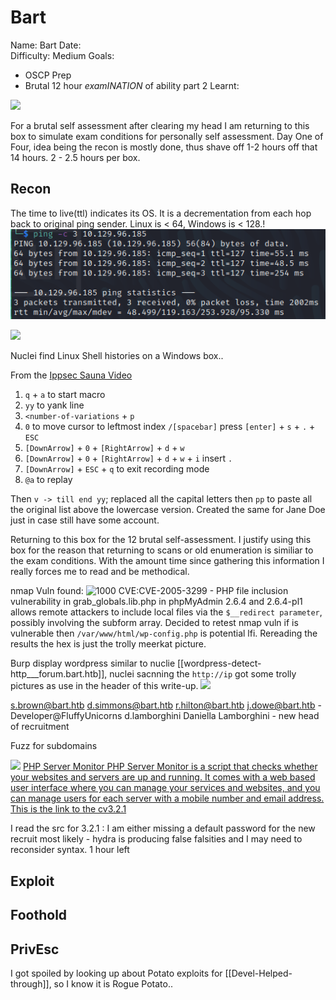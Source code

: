 # Bart
Name: Bart
Date:  
Difficulty:  Medium
Goals:  
- OSCP Prep
- Brutal 12 hour *examINATION* of ability part 2
Learnt:

![](troll.png)


For a brutal self assessment after clearing my head I am returning to this box to simulate exam conditions for personally self assessment. Day One of Four, idea being the recon is mostly done, thus shave off 1-2 hours off that 14 hours. 2 - 2.5 hours per box.

## Recon

The time to live(ttl) indicates its OS. It is a decrementation from each hop back to original ping sender. Linux is < 64, Windows is < 128.!
![ping](HackTheBox/Retired-Machines/Bart/Screenshots/ping.png)

![](nmap-domainname.png)

Nuclei find Linux Shell histories on a Windows box..

From the [Ippsec Sauna Video](https://www.youtube.com/watch?v=uLNpR3AnE-Y)
1. `q` + `a` to start macro
2. `yy` to yank line
3. `<number-of-variations` + `p`
4. `0` to move cursor to leftmost index  `/[spacebar]` press `[enter]` + `s` + `.` + `ESC`
5. `[DownArrow]` + `0` + `[RightArrow]` + `d` + `w`
6. `[DownArrow]` + `0` + `[RightArrow]` + `d` + `w` + `i` insert `.`
7. `[DownArrow]` + `ESC` + `q` to exit recording mode
8. `@a` to replay

Then `v -> till end yy`; replaced all the capital letters then `pp` to paste all the original list above the lowercase version. Created the same for Jane Doe just in case still have some account.

Returning to this box for the 12 brutal self-assessment. I justify using this box for the reason that returning to scans or old enumeration is similiar to the exam conditions. With the amount time since gathering this information I really forces me to read and be methodical.

nmap Vuln found:
![1000](directorytraversal.png)
CVE:CVE-2005-3299 - PHP file inclusion vulnerability in grab_globals.lib.php in phpMyAdmin 2.6.4 and 2.6.4-pl1 allows remote attackers to include local files via the `$__redirect parameter`, possibly involving the subform array. Decided to retest nmap vuln if is vulnerable then `/var/www/html/wp-config.php` is potential lfi. Rereading the results the hex is just the trolly meerkat picture.  


Burp display wordpress similar to nuclie [[wordpress-detect-http___forum.bart.htb]], nuclei sacnning the `http://ip` got some trolly pictures as use in the header of this write-up.
![](wp-burp-found.png)

s.brown@bart.htb
d.simmons@bart.htb
r.hilton@bart.htb
j.dowe@bart.htb - Developer@FluffyUnicorns
d.lamborghini 
Daniella Lamborghini - new head of recruitment

Fuzz for subdomains

![](foundyoumonitoringme.png)
[PHP Server Monitor PHP Server Monitor is a script that checks whether your websites and servers are up and running. It comes with a web based user interface where you can manage your services and websites, and you can manage users for each server with a mobile number and email address. This is the link to the cv3.2.1](https://github.com/phpservermon/phpservermon/tree/v3.2.1)

I read the src for 3.2.1 : I am either missing a default password for the new recruit most likely - hydra is producing false falsities and I may need to reconsider syntax.  1 hour left 

## Exploit




## Foothold

## PrivEsc

I got spoiled by looking up about Potato exploits for [[Devel-Helped-through]], so I know it is Rogue Potato..

